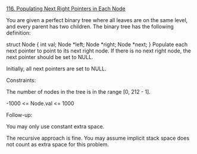 [116. Populating Next Right Pointers in Each Node](https://leetcode.com/problems/populating-next-right-pointers-in-each-node/)

You are given a perfect binary tree where all leaves are on the same level, and every parent has two children. The binary tree has the following definition:

struct Node {
  int val;
  Node *left;
  Node *right;
  Node *next;
}
Populate each next pointer to point to its next right node. If there is no next right node, the next pointer should be set to NULL.

Initially, all next pointers are set to NULL.

Constraints:

The number of nodes in the tree is in the range [0, 212 - 1].

-1000 <= Node.val <= 1000


Follow-up:

You may only use constant extra space.

The recursive approach is fine. You may assume implicit stack space does not count as extra space for this problem.